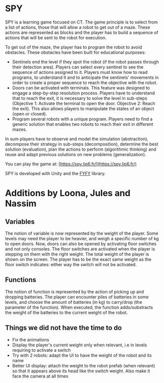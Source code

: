 # SPY

SPY is a learning game focused on CT. The game principle is to select from a list of actions, those that will allow a robot to get out of a maze. These actions are represented as blocks and the player has to build a sequence of actions that will be sent to the robot for execution.

To get out of the maze, the player has to program the robot to avoid obstacles. These obstacles have been built for educational purposes:
 - Sentinels end the level if they spot the robot (if the robot passes through their detection area). Players can select every sentinel to see the sequence of actions assigned to it. Players must know how to read programs, to understand it and to anticipate the sentinels' movements in order to create a proper sequence to reach the objective with the robot.
 - Doors can be activated with terminals. This feature was designed to engage a step-by-step resolution process. Players have to understand that to reach the exit, it is necessary to solve the level in sub-steps (Objective 1: Activate the terminal to open the door. Objective 2: Reach the exit). This also allows players to manipulate the states of an object (open or closed).
 - Program several robots with a unique program. Players need to find a generic solution that enables two robots to reach their exit in different mazes.
 
In sum players have to observe and model the simulation (abstraction), decompose their strategy in sub-steps (decomposition), determine the best solution (evaluation), plan the actions to perform (algorithmic thinking) and reuse and adapt previous solutions on new problems (generalization).

You can play the game at: [https://spy.lip6.fr/](https://spy.lip6.fr/)

SPY is developed with Unity and the [FYFY](https://github.com/Mocahteam/FYFY) library.




# Additions by Loona, Jules and Nassim
## Variables
The notion of variable is now represented by the weight of the player. Some levels may need the player to be heavier, and weigh a specific number of kg to open doors. Now, doors can also be opened by activating floor switches and not only consoles. The floor switches are activated when the player is stepping on them with the right weight. The total weight of the player is shown on the screen. The player has to be the exact same weight as the floor switch indicates: either way the switch will not be activated.

## Functions
The notion of function is represented by the action of picking up and dropping batteries. 
The player can encounter piles of batteries in some levels, and choose the amount of batteries (in kg) to carry/drop (the parameter of the function). When executed, the function adds/substracts the weight of the batteries to the current weight of the robot. 

## Things we did not have the time to do
* Fix the animations
* Display the player's current weight only when relevant, i.e in levels requiring to activate a switch
* Try with 2 robots: adapt the UI to have the weight of the robot and its name
* Better UI display: attach the weight to the robot prefab (when relevant) so that it appears above its head like the switch weight. Also make it face the camera at all times
